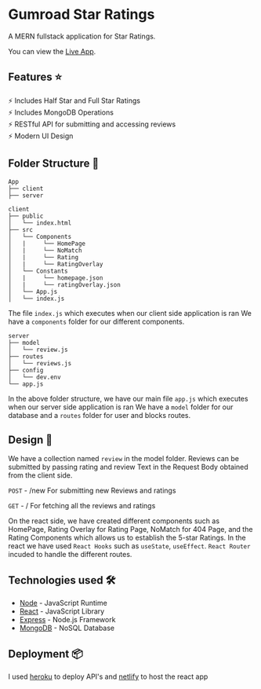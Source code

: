 # Gumroad Star Ratings

A MERN fullstack application for Star Ratings.

You can view the [Live App](https://gumroad-rating.netlify.app/).


## Features ⭐


⚡️ Includes Half Star and Full Star Ratings\
⚡️ Includes MongoDB Operations\
⚡️ RESTful API for submitting and accessing reviews\
⚡️ Modern UI Design


## Folder Structure :file_folder:
```
App
├── client
├── server

```

```
client
├── public
│   └── index.html
├── src
│   └── Components
│   |     └── HomePage
│   |     └── NoMatch
│   |     └── Rating
│   |     └── RatingOverlay
│   └── Constants
│   |     └── homepage.json
│   |     └── ratingOverlay.json
│   └── App.js
│   └── index.js
```
The file `index.js` which executes when our client side application is ran
We have a `components` folder for our different components.

```
server
├── model
│   └── review.js
├── routes
│   └── reviews.js
├── config
│   └── dev.env  
└── app.js
```
In the above folder structure, we have our main file `app.js` which executes when our server side application is ran
We have a `model` folder for our database and a `routes` folder for user and blocks routes.


## Design :triangular_ruler:

We have a collection named `review` in the model folder.
Reviews can be submitted by passing rating and review Text in the Request Body obtained from the client side.

`POST` - /new
For submitting new Reviews and ratings

`GET`  - /
For fetching all the reviews and ratings <br />

On the react side, we have created different components such as HomePage, Rating Overlay for Rating Page, NoMatch for 404 Page, and the Rating Components which allows us to establish the 5-star Ratings.
In the react we have used `React Hooks` such as `useState`, `useEffect`.
`React Router` incuded to handle the different routes.

## Technologies used 🛠️

- [Node](https://nodejs.org/en/) - JavaScript Runtime
- [React](https://reactjs.org/) - JavaScript Library
- [Express](https://expressjs.com/) - Node.js Framework
- [MongoDB](https://www.mongodb.com/) - NoSQL Database

## Deployment 📦

I used [heroku](https://dashboard.heroku.com/apps) to deploy API's and [netlify](https://www.netlify.com/) to host the react app
